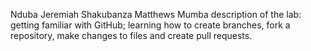 Nduba Jeremiah Shakubanza
Matthews Mumba
description of the lab: getting familiar with GitHub; learning how to create branches, fork a repository, make changes to files and create pull requests.
